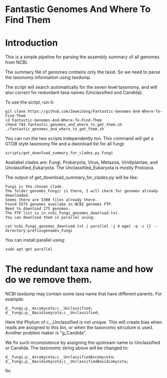 # Fantastic Genomes And Where To Find Them
 
# Introduction

This is a simple pipeline for parsing the assembly summary of all genomes from NCBI.

The summary file of genomes contains only the taxid. So we need to parse the taxonomy information using taxdump.

The script will search automatically for the seven level taxonomy, and will also correct for redundant taxa names (Unclassified and Candida).

To use the script, run it:

    git clone https://github.com/ZeweiSong/Fantastic-Genomes-And-Where-To-Find-Them
    cd Fantastic-Genomes-And-Where-To-Find-Them
    chmod 744 fantastic_genomes_and_where_to_get_them.sh
    ./fantastic_genomes_and_where_to_get_them.sh

You can run the two scripts independently too.
This command will get a GTDB style taxonomy file and a dwonload list for all fungi:

    scripts/get_download_summary_for_clades.py Fungi

Availabel clades are: Fungi, Prokaryota, Virus, Metazoa, Viridiplantae, and Unclassified_Eukaryota. The Unclassified_Eukaryota is mostly Protozoa.

The output of get_download_summary_for_clades.py will be like:

    Fungi is the chosen clade.
    The folder genomes_Fungi/ is there, I will check for genomes already downloaded.
    Seems there are 5300 files already there.
    Found 5575 genomes availabe in NCBI genomes FTP.
    Need to download 275 genomes.
    The FTP list is in ncbi_Fungi_genomes_download.txt.
    You can download them in parallel using:

    cat ncbi_Fungi_genomes_download.txt | parallel -j 4 wget -q -c {} --directory-prefix=genomes_Fungi

You can install parallel using:

    sudo apt-get parallel

# The redundant taxa name and how do we remove them.

NCBI taxdump may contain some taxa name that have different parents. For example:

    d__Fungi;p__Ascomycota;c__Unclassified;
    d__Fungi;p__Basidiomycota;c__Unclassified;
  
Here the Phylum of c__Unclassified is not unique. This will create bias when reads are assigned to this bin, or when the taxonomic strcuture is used. Another problem maker is "g_Candida".

We fix such inconsistence by assigning the upstream name to Unclassified or Candida. The taxonomic string above will be changed to:

    d__Fungi;p__Ascomycota;c__UnclassifiedAscomycota;
    d__Fungi;p__Basidiomycota;c__UnclassifiedBasidiomycota;

fin
